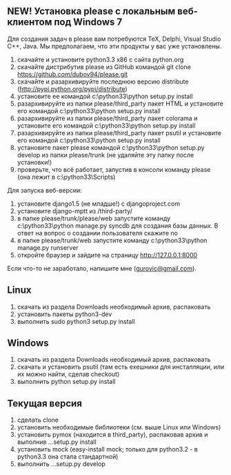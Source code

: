 ## NEW! Установка please с локальным веб-клиентом под Windows 7 ##
Для создания задач в please вам потребуются ТеХ, Delphi, Visual Studio C++, Java.
Мы предполагаем, что эти продукты у вас уже установлены.

  1. скачайте и установите python3.3 x86 с сайта python.org
  1. скачайте дистрибутив please из GitHub командой git clone https://github.com/dubov94/please.git
  1. скачайте и разархивируйте последнюю версию distribute (http://pypi.python.org/pypi/distribute)
  1. установите ее командой c:\python33\python setup.py install
  1. разархивируйте из папки please/third\_party пакет HTML и установите его командой c:\python33\python setup.py install
  1. разархивируйте из папки please/third\_party пакет colorama и установите его командой c:\python33\python setup.py install
  1. разархивируйте из папки please/third\_party пакет psutil и установите его командой c:\python33\python setup.py install
  1. установите пакет please командой c:\python33\python setup.py develop из папки please/trunk (не удаляйте эту папку после установки!)
  1. проверьте, что всё работает, запустив в консоли команду please (она лежит в c:\python33\Scripts)

Для запуска веб-версии:
  1. установите django1.5 (не младше!) с djangoproject.com
  1. установите django-mptt из /third-party/
  1. в папке please/trunk/please/web запустите команду c:\python33\python manage.py syncdb для создания базы данных. В ответ на вопрос о создании пользователя скажите no
  1. в папке please/trunk/web запустите команду c:\python33\python manage.py runserver
  1. откройте браузер и зайдите на страницу http://127.0.0.1:8000

Если что-то не заработало, напишите мне (gurovic@gmail.com).

## Linux ##
  1. скачать из раздела Downloads необходимый архив, распаковать
  1. установить пакеты python3-dev
  1. выполнить sudo python3 setup.py install

## Windows ##
  1. скачать из раздела Downloads необходимый архив, распаковать
  1. скачать и установить psutil (там есть exeшники для инсталляции, или их можно найти, сделав checkout)
  1. выполнить python setup.py install

## Текущая версия ##
  1. сделать clone
  1. установить необходимые библиотеки (см. выше Linux или Windows)
  1. установить pymox (находится в third\_party), распаковав архив и выполнив ...setup.py install
  1. установить mock (easy-install mock; только для python3.2 - в python3.3 она стала стандартной)
  1. выполнить ...setup.py develop